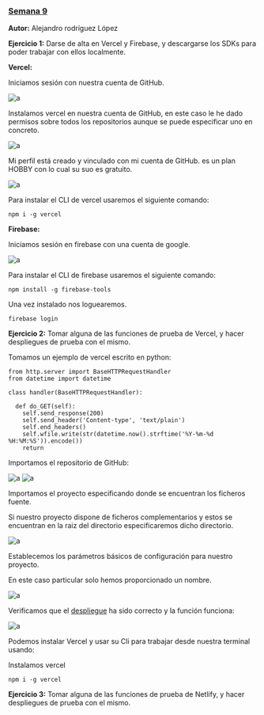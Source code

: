 
### [Semana 9](http://jj.github.io/IV/documentos/temas/Serverless)

**Autor:** Alejandro rodríguez López

**Ejercicio 1:**
Darse de alta en Vercel y Firebase, y descargarse los SDKs para poder trabajar con ellos localmente.

**Vercel:**

Iniciamos sesión con nuestra cuenta de GitHub.

![a](1.png)

Instalamos vercel en nuestra cuenta de GitHub, en este caso le he dado permisos sobre todos los repositorios aunque se puede especificar uno en concreto.

![a](2.png)


Mi perfil está creado y vinculado con mi cuenta de GitHub.
es un plan HOBBY con lo cual su suo es gratuito.

![a](3.png)


Para instalar el CLI de vercel usaremos el siguiente comando:

`npm i -g vercel`


**Firebase:**

Iniciamos sesión en firebase con una cuenta de google.

![a](4.png)

Para instalar el CLI de firebase usaremos el siguiente comando:


`npm install -g firebase-tools`

Una vez instalado nos loguearemos.

`firebase login`

**Ejercicio 2:**
Tomar alguna de las funciones de prueba de Vercel, y hacer despliegues de prueba con el mismo.

Tomamos un ejemplo de vercel escrito en python:

```
from http.server import BaseHTTPRequestHandler
from datetime import datetime

class handler(BaseHTTPRequestHandler):

  def do_GET(self):
    self.send_response(200)
    self.send_header('Content-type', 'text/plain')
    self.end_headers()
    self.wfile.write(str(datetime.now().strftime('%Y-%m-%d %H:%M:%S')).encode())
    return

```
Importamos el repositorio de GitHub:

![a](5.png)
![a](6.png)

Importamos el proyecto especificando donde se encuentran los ficheros fuente.

Si nuestro proyecto dispone de ficheros complementarios y estos se encuentran en la raiz del directorio especificaremos dicho directorio.

![a](7.png)

Establecemos los parámetros básicos de configuración para nuestro proyecto.

En este caso particular solo hemos proporcionado un nombre.

![a](8.png)

Verificamos que el [despliegue](https://pruebas-vercel-five.vercel.app/api/app) ha sido correcto y la función funciona:

![a](9.png) 


Podemos instalar Vercel y usar su Cli para trabajar desde nuestra terminal usando:

Instalamos vercel 

`npm i -g vercel`


**Ejercicio 3:**
Tomar alguna de las funciones de prueba de Netlify, y hacer despliegues de prueba con el mismo.